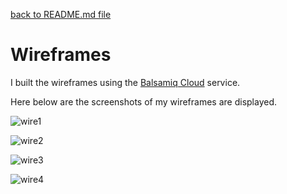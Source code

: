 [back to README.md file](https://github.com/OmarBedawi/myMovies/blob/master/README.md)


# Wireframes


I built the wireframes using the [Balsamiq Cloud](https://balsamiq.cloud/) service.

Here below are the screenshots of my wireframes are displayed.


![wire1](https://raw.githubusercontent.com/OmarBedawi/myMovies/master/static/readMe_files/wireframes/1_wire.png?raw=true)


![wire2](https://raw.githubusercontent.com/OmarBedawi/myMovies/master/static/readMe_files/wireframes/2_wire.png?raw=true)


![wire3](https://raw.githubusercontent.com/OmarBedawi/myMovies/master/static/readMe_files/wireframes/3_wire.png?raw=true)


![wire4](https://raw.githubusercontent.com/OmarBedawi/myMovies/master/static/readMe_files/wireframes/4_wire.png?raw=true)
